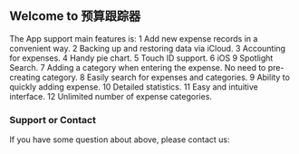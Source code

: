 ## Welcome to 预算跟踪器
The App support main features is:
1 Add new expense records in a convenient way.
2 Backing up and restoring data via iCloud.
3 Accounting for expenses.
4 Handy pie chart.
5 Touch ID support.
6 iOS 9 Spotlight Search.
7 Adding a category when entering the expense. No need to pre-creating category.
8 Easily search for expenses and categories.
9 Ability to quickly adding expense.
10 Detailed statistics.
11 Easy and intuitive interface.
12 Unlimited number of expense categories.

### Support or Contact

If you have some question about above, please contact us:
